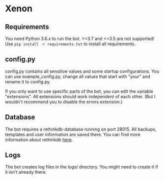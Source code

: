 # Xenon

## Requirements

You need Python 3.6.x to run the bot. >=3.7 and <=3.5 are not supported!
Use `pip install -r requirements.txt` to install all requirements.

## config.py

config.py contains all sensitive values and some startup configurations.
You can use example_config.py, change all values that start with "your" and rename it to config.py.

If you only want to use specific parts of the bot, you can edit the variable "extensions". All extensions should work independent of each other.
(But I wouldn't recommend you to disable the errors extension.)

## Database

The bot requires a rethinkdb-database running on port 28015. All backups, templates and user information are saved there.
You can find more information about rethinkdb [here](https://www.rethinkdb.com/docs/install/).

## Logs

The bot creates log files in the logs/ directory. You might need to create it if it isn't already there.
